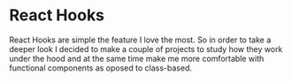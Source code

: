 # React Hooks

React Hooks are simple the feature I love the most. So in order to take a deeper look I decided to make a couple of projects to study how they work under the hood and at the same time make me more comfortable with functional components as oposed to class-based.
